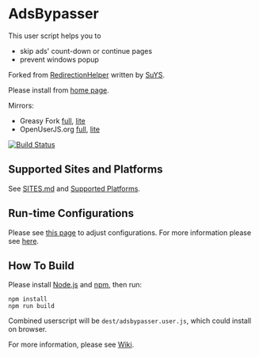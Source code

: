# AdsBypasser

This user script helps you to

* skip ads' count-down or continue pages
* prevent windows popup

Forked from [RedirectionHelper] written by [SuYS].

Please install from [home page][1].

Mirrors:

* Greasy Fork [full][2], [lite][3]
* OpenUserJS.org [full][4], [lite][5]

[![Build Status][8]][9]


## Supported Sites and Platforms

See [SITES.md](SITES.md) and [Supported Platforms].


## Run-time Configurations

Please see [this page][10] to adjust configurations.
For more information please see [here][11].


## How To Build

Please install [Node.js] and [npm], then run:

```
npm install
npm run build
```

Combined userscript will be `dest/adsbypasser.user.js`, which could install on
browser.

For more information, please see [Wiki].


[1]: https://adsbypasser.github.io/
[2]: https://greasyfork.org/scripts/4881-adsbypasser
[3]: https://greasyfork.org/scripts/4882-adsbypasserlite
[4]: https://openuserjs.org/scripts/legnaleurc/AdsBypasser
[5]: https://openuserjs.org/scripts/legnaleurc/AdsBypasserLite
[8]: https://travis-ci.org/adsbypasser/adsbypasser.png?branch=master,develop
[9]: https://travis-ci.org/adsbypasser/adsbypasser
[10]: https://adsbypasser.github.io/configure.html
[11]: https://github.com/adsbypasser/adsbypasser/wiki/Runtime-Configurations
[Node.js]: http://nodejs.org/
[npm]: https://npmjs.org/
[RedirectionHelper]: http://userscripts-mirror.org/scripts/show/69797
[SuYS]: http://userscripts-mirror.org/users/SuYS.html
[Wiki]: https://github.com/adsbypasser/adsbypasser/wiki
[Supported Platforms]: https://github.com/adsbypasser/adsbypasser/wiki/Supported-Platforms
